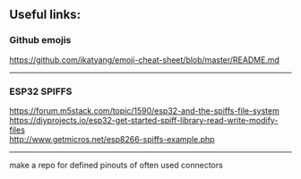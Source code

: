 ## Useful links:

### Github emojis
https://github.com/ikatyang/emoji-cheat-sheet/blob/master/README.md
- - - -
### ESP32 SPIFFS
https://forum.m5stack.com/topic/1590/esp32-and-the-spiffs-file-system <br>
https://diyprojects.io/esp32-get-started-spiff-library-read-write-modify-files <br>
http://www.getmicros.net/esp8266-spiffs-example.php <br>

- - - -
make a repo for defined pinouts of often used connectors

